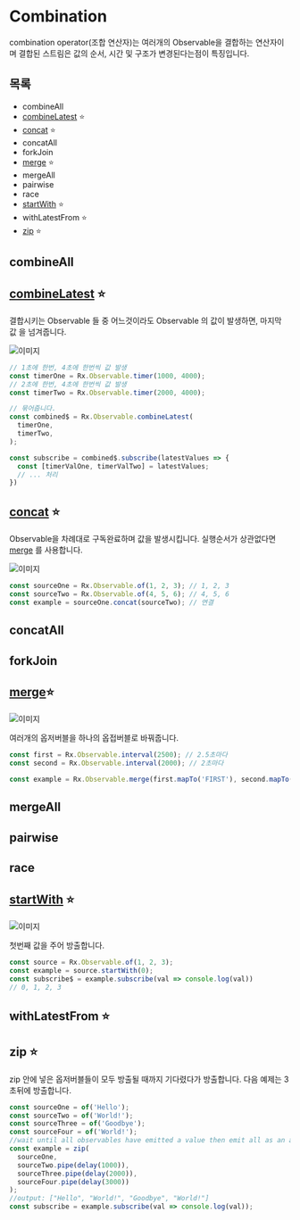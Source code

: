 # Combination
combination operator(조합 연산자)는 여러개의 Observable을 결합하는 연산자이며 결합된 스트림은 값의 순서, 시간 및 구조가 변경된다는점이 특징입니다.

## 목록
* combineAll
* [combineLatest](#combinelatest) ⭐️
* [concat](#concat) ⭐️
* concatAll
* forkJoin
* [merge](#merge) ⭐️
* mergeAll
* pairwise
* race
* [startWith](#startwith) ⭐️
* withLatestFrom ⭐️
* [zip](#zip) ⭐️

## combineAll

## [combineLatest](https://github.com/tienne/learn-rxjs/blob/master/operators/combination/combinelatest.md) ⭐️

결합시키는 Observable 들 중 어느것이라도 Observable 의 값이 발생하면, 마지막 값 을 넘겨줍니다.

![이미지](https://camo.githubusercontent.com/d1ca47f1c9da43d026c31865f0e402e3f12caafb/687474703a2f2f7265616374697665782e696f2f72786a732f696d672f636f6d62696e654c61746573742e706e67)

```js
// 1초에 한번, 4초에 한번씩 값 발생
const timerOne = Rx.Observable.timer(1000, 4000);
// 2초에 한번, 4초에 한번씩 값 발생
const timerTwo = Rx.Observable.timer(2000, 4000);

// 묶어줍니다.
const combined$ = Rx.Observable.combineLatest(
  timerOne,
  timerTwo,
);

const subscribe = combined$.subscribe(latestValues => {
  const [timerValOne, timerValTwo] = latestValues;
  // ... 처리
})
```

## [concat](https://github.com/tienne/learn-rxjs/blob/master/operators/combination/concat.md) ⭐️

Observable을 차례대로 구독완료하며 값을 발생시킵니다. 실행순서가 상관없다면 [merge](#merge) 를 사용합니다.

![이미지](https://camo.githubusercontent.com/65ce224e5ba1cacfbc4a7ae1a62cd0991aa602ee/687474703a2f2f7265616374697665782e696f2f72786a732f696d672f636f6e6361742e706e67)

```js
const sourceOne = Rx.Observable.of(1, 2, 3); // 1, 2, 3
const sourceTwo = Rx.Observable.of(4, 5, 6); // 4, 5, 6
const example = sourceOne.concat(sourceTwo); // 연결
```

## concatAll

## forkJoin

## [merge](https://github.com/tienne/learn-rxjs/blob/master/operators/combination/merge.md)⭐️

![이미지](http://reactivex.io/rxjs/img/merge.png)

여러개의 옵저버블을 하나의 옵접버블로 바꿔줍니다.

```ts
const first = Rx.Observable.interval(2500); // 2.5초마다
const second = Rx.Observable.interval(2000); // 2초마다

const example = Rx.Observable.merge(first.mapTo('FIRST'), second.mapTo('SECOND')); // merge 해줍니다.
```

## mergeAll

## pairwise

## race

## [startWith](https://github.com/tienne/learn-rxjs/blob/master/operators/combination/startwith.md) ⭐️

![이미지](http://reactivex.io/rxjs/img/startWith.png)

첫번째 값을 주어 방출합니다.

```js
const source = Rx.Observable.of(1, 2, 3);
const example = source.startWith(0);
const subscribe$ = example.subscribe(val => console.log(val))
// 0, 1, 2, 3
```

## withLatestFrom ⭐️

## zip ⭐️

zip 안에 넣은 옵저버블들이 모두 방출될 때까지 기다렸다가 방출합니다. 다음 예제는 3초뒤에 방출합니다.

```js
const sourceOne = of('Hello');
const sourceTwo = of('World!');
const sourceThree = of('Goodbye');
const sourceFour = of('World!');
//wait until all observables have emitted a value then emit all as an array
const example = zip(
  sourceOne,
  sourceTwo.pipe(delay(1000)),
  sourceThree.pipe(delay(2000)),
  sourceFour.pipe(delay(3000))
);
//output: ["Hello", "World!", "Goodbye", "World!"]
const subscribe = example.subscribe(val => console.log(val));
```
